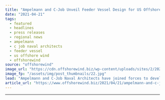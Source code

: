 ```yaml
---
title: "Ampelmann and C-Job Unveil Feeder Vessel Design for US Offshore Wind"
date: "2021-04-21"
tags: 
  - featured
  - headlines
  - press releases
  - regional news
  - ampelmann
  - c job naval architects
  - feeder vessel
  - us offshore wind
  - offshorewind
source: "offshorewind"
image_url: "https://cdn.offshorewind.biz/wp-content/uploads/sites/2/2021/04/21105506/Ampelmann-and-C-Job-Unveil-Feeder-Vessel-Design-for-US-Offshore-Wind-e1618994936196.jpg"
image_fp: "/assets/img/post_thumbnails/22.jpg"
lead: "Ampelmann and C-Job Naval Architects have joined forces to develop a one-of-a-kind offshore wind feeder vessel concept with motion compensation technology specifically suited"
article_url: "https://www.offshorewind.biz/2021/04/21/ampelmann-and-c-job-unveil-feeder-vessel-design-for-us-offshore-wind/"
---
```


---

